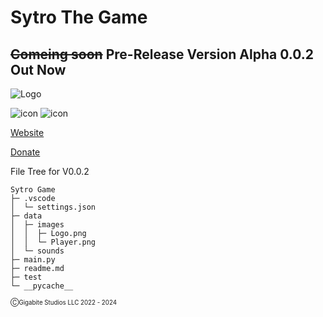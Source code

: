# Sytro The Game


## ~~Comeing soon~~ Pre-Release Version Alpha 0.0.2 Out Now
![Logo](https://user-images.githubusercontent.com/89956790/149055893-d8024996-0196-49c8-9eaf-708248168b86.png)

![icon](https://img.shields.io/badge/Version-Alpha%20V0.0.2-brightgreen) ![icon](https://img.shields.io/badge/Build-Up%20To%20Date-succes)




[Website](https://www.thezone.repl.co)
          
[Donate](https://www.paypal.com/donate/?hosted_button_id=BSZ4GPYGCKC28)

File Tree for V0.0.2
```
Sytro Game
├─ .vscode
│  └─ settings.json
├─ data
│  ├─ images
│  │  ├─ Logo.png
│  │  └─ Player.png
│  └─ sounds
├─ main.py
├─ readme.md
├─ test
└─ __pycache__

```

<sub><sub>ⒸGigabite Studios LLC 2022 - 2024 <sub><sub>
